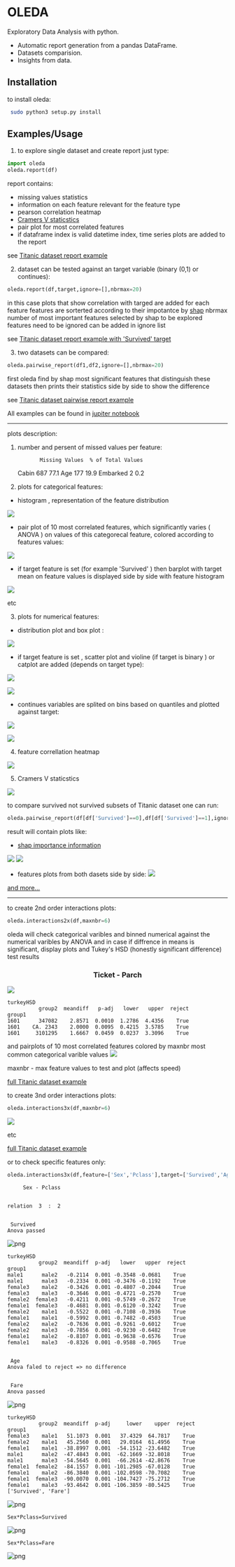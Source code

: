 # OLEDA

 Exploratory Data Analysis with python.
 
- Automatic report generation from a pandas DataFrame.
- Datasets comparision.
- Insights from data.



Installation
------------------
to install oleda:
```bash
 sudo python3 setup.py install
```
Examples/Usage
--------

1. to explore single dataset and create report just type:
```python
import oleda
oleda.report(df)
```
report contains:
- missing values statistics
- information on each feature relevant for the feature type
- pearson correlation heatmap
- [Cramers V staticstics](https://stackoverflow.com/a/46498792/5863503)
- pair plot for most correlated features
- if dataframe index is valid datetime index, time series plots are added to the report

see  [Titanic dataset report example](README_files/Titanic_report.md)

2. dataset can be tested against an target variable (binary (0,1) or continues):  

```python
oleda.report(df,target,ignore=[],nbrmax=20)
```
in this case plots that show correlation with targed are added for each feature
features are sorterted according to their impotantce by [shap](https://github.com/slundberg/shap)
nbrmax number of most important features selected by shap to be explored
features need to be ignored can be added in ignore list 

see  [Titanic dataset report example with 'Survived' target](README_files/Titanic_report_tg.md)

3. two datasets can be compared:
```python   
oleda.pairwise_report(df1,df2,ignore=[],nbrmax=20)
```

first oleda find by shap most significant features that distinguish these datasets
then prints their statistics side by side to show the difference

see  [Titanic dataset pairwise report example](README_files/Titanic_report_pairwise.md)


All examples can be found in [jupiter notebook ](https://github.com/Banuba/oleda/blob/1ea82833d355a1cd45f52ea9376973600488629e/example/Titanic-oleda.ipynb)

<hr>

plots description:

1. number and persent of missed values per feature:
      
              Missing Values  % of Total Values
    Cabin                687               77.1
    Age                  177               19.9
    Embarked               2                0.2

2. plots for categorical features:
- histogram , representation of the feature distribution 

![](README_files/output_2_10.png)

- pair plot of 10 most correlated features, which significantly varies ( ANOVA ) on values of this categorecal feature, colored according to features values:

![](README_files/output_2_19.png)

- if target feature is set (for example 'Survived' ) then barplot with target mean on feature values is displayed side by side with feature histogram

![](README_files/output_3_25.png)

etc

3. plots for numerical features:
- distribution plot and box plot :

![](README_files/output_2_52.png)

- if target feature is set , scatter plot and violine (if target is binary ) or catplot are added 
(depends on target type):

![](README_files/output_33_38.png)

![](README_files/output_4_17.png)

- continues variables are splited on bins based on quantiles and plotted against target:

![](README_files/output_4_23.png)

![](README_files/output_4_24.png)
 
4. feature correllation heatmap

![](README_files/output_2_74.png)

5. Cramers V staticstics

![](README_files/output_2_79.png)

to compare survived not survived subsets of Titanic dataset one can run:

```python   
oleda.pairwise_report(df[df['Survived']==0],df[df['Survived']==1],ignore=['Survived'])
```
result will contain plots like:
- [shap importance information](https://github.com/slundberg/shap)

![](README_files/output_7_4.png)
![](README_files/output_7_5.png)
- features plots from both dasets side by side:
![](README_files/output_7_24.png)

[and more...](README_files/Titanic_report_pairwise.md)

<hr>

to create 2nd order interactions plots:
```python 
oleda.interactions2x(df,maxnbr=6)
```
oleda will check categorical varibles and binned numerical against the numerical varibles by ANOVA
and in case if diffrence in means is significant, display plots and Tukey's HSD (honestly significant difference) test results

<h3 align="center">Ticket - Parch</h3>

![](README_files/output_4_149.png)


    turkeyHSD
              group2  meandiff   p-adj   lower   upper  reject
    group1                                                    
    1601      347082    2.8571  0.0010  1.2786  4.4356    True
    1601    CA. 2343    2.0000  0.0095  0.4215  3.5785    True
    1601     3101295    1.6667  0.0459  0.0237  3.3096    True
    
    
and pairplots of 10 most correlated features colored by maxnbr most common categorical varible values
![](README_files/output_4_151.png)

maxnbr - max feature values to test and plot (affects speed)

[full Titanic dataset example](README_files/Titanic_2x.md)

to create 3nd order interactions plots:
```python 
oleda.interactions3x(df,maxnbr=6)
```

![](README_files/output_5_209.png)

etc

[full Titanic dataset example](README_files/Titanic_3x.md)

or to check specific features only:

```python 
oleda.interactions3x(df,feature=['Sex','Pclass'],target=['Survived','Age','Fare'],maxnbr=10)
```


         Sex - Pclass
   
      
    relation  3  :  2
    
    
     Survived
    Anova passed


![png](README_files/output_10_4.png)


    turkeyHSD
              group2  meandiff  p-adj   lower   upper  reject
    group1                                                   
    male1      male2   -0.2114  0.001 -0.3548 -0.0681    True
    male1      male3   -0.2334  0.001 -0.3476 -0.1192    True
    female3    male2   -0.3426  0.001 -0.4807 -0.2044    True
    female3    male3   -0.3646  0.001 -0.4721 -0.2570    True
    female2  female3   -0.4211  0.001 -0.5749 -0.2672    True
    female1  female3   -0.4681  0.001 -0.6120 -0.3242    True
    female2    male1   -0.5522  0.001 -0.7108 -0.3936    True
    female1    male1   -0.5992  0.001 -0.7482 -0.4503    True
    female2    male2   -0.7636  0.001 -0.9261 -0.6012    True
    female2    male3   -0.7856  0.001 -0.9230 -0.6482    True
    female1    male2   -0.8107  0.001 -0.9638 -0.6576    True
    female1    male3   -0.8326  0.001 -0.9588 -0.7065    True
    
    
     Age
    Anova faled to reject => no difference 
    
    
     Fare
    Anova passed


![png](README_files/output_10_6.png)


    turkeyHSD
              group2  meandiff  p-adj     lower    upper  reject
    group1                                                      
    female3    male1   51.1073  0.001   37.4329  64.7817    True
    female2    male1   45.2560  0.001   29.0164  61.4956    True
    female1    male1  -38.8997  0.001  -54.1512 -23.6482    True
    male1      male2  -47.4843  0.001  -62.1669 -32.8018    True
    male1      male3  -54.5645  0.001  -66.2614 -42.8676    True
    female1  female2  -84.1557  0.001 -101.2985 -67.0128    True
    female1    male2  -86.3840  0.001 -102.0598 -70.7082    True
    female1  female3  -90.0070  0.001 -104.7427 -75.2712    True
    female1    male3  -93.4642  0.001 -106.3859 -80.5425    True
    ['Survived', 'Fare']

![png](README_files/output_10_8.png)

    Sex*Pclass=Survived

![png](README_files/output_10_10.png)

    Sex*Pclass=Fare

![png](README_files/output_10_12.png)


